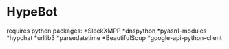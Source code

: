 # HypeBot

requires python packages:
*SleekXMPP
*dnspython
*pyasn1-modules
*hypchat
*urllib3
*parsedatetime
*BeautifulSoup
*google-api-python-client